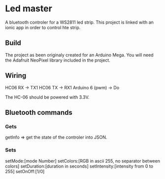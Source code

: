 # Led master 

A bluetooth controler for a WS2811 led strip.
This project is linked with an ionic app in order to control hte strip.

## Build

The project as been originaly created for an Arduino Mega.
You will need the Adafruit NeoPixel library included in the project.

## Wiring

HC06 RX -> TX1
HC06 TX -> RX1
Arduino 6 (pwm) -> Do

The HC-06 should be powered with 3.3V.

## Bluetooth commands

### Gets

getInfo => get the state of the controler into JSON.

### Sets

setMode:[mode Number]
setColors:[RGB in ascii 255, no separator between colors] 
setDuration:[duration in seconds]
setIntensity:[intensity from 0 to 255]
setOnOff:[1/0]
